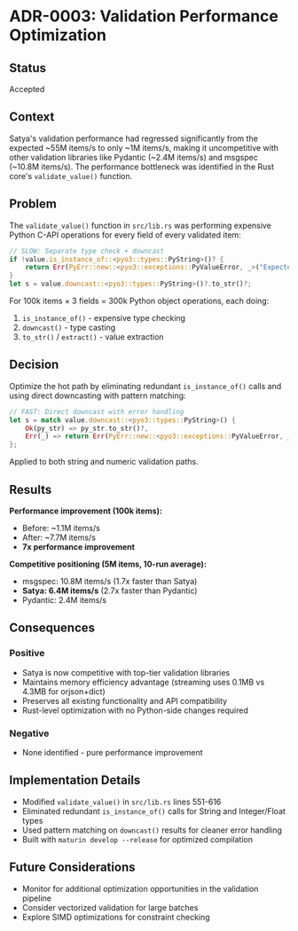 # ADR-0003: Validation Performance Optimization

## Status
Accepted

## Context
Satya's validation performance had regressed significantly from the expected ~55M items/s to only ~1M items/s, making it uncompetitive with other validation libraries like Pydantic (~2.4M items/s) and msgspec (~10.8M items/s). The performance bottleneck was identified in the Rust core's `validate_value()` function.

## Problem
The `validate_value()` function in `src/lib.rs` was performing expensive Python C-API operations for every field of every validated item:

```rust
// SLOW: Separate type check + downcast
if !value.is_instance_of::<pyo3::types::PyString>()? {
    return Err(PyErr::new::<pyo3::exceptions::PyValueError, _>("Expected string"));
}
let s = value.downcast::<pyo3::types::PyString>()?.to_str()?;
```

For 100k items × 3 fields = 300k Python object operations, each doing:
1. `is_instance_of()` - expensive type checking
2. `downcast()` - type casting 
3. `to_str()` / `extract()` - value extraction

## Decision
Optimize the hot path by eliminating redundant `is_instance_of()` calls and using direct downcasting with pattern matching:

```rust
// FAST: Direct downcast with error handling
let s = match value.downcast::<pyo3::types::PyString>() {
    Ok(py_str) => py_str.to_str()?,
    Err(_) => return Err(PyErr::new::<pyo3::exceptions::PyValueError, _>("Expected string")),
};
```

Applied to both string and numeric validation paths.

## Results
**Performance improvement (100k items):**
- Before: ~1.1M items/s
- After: ~7.7M items/s  
- **7x performance improvement**

**Competitive positioning (5M items, 10-run average):**
- msgspec: 10.8M items/s (1.7x faster than Satya)
- **Satya: 6.4M items/s** (2.7x faster than Pydantic)
- Pydantic: 2.4M items/s

## Consequences
### Positive
- Satya is now competitive with top-tier validation libraries
- Maintains memory efficiency advantage (streaming uses 0.1MB vs 4.3MB for orjson+dict)
- Preserves all existing functionality and API compatibility
- Rust-level optimization with no Python-side changes required

### Negative
- None identified - pure performance improvement

## Implementation Details
- Modified `validate_value()` in `src/lib.rs` lines 551-616
- Eliminated redundant `is_instance_of()` calls for String and Integer/Float types
- Used pattern matching on `downcast()` results for cleaner error handling
- Built with `maturin develop --release` for optimized compilation

## Future Considerations
- Monitor for additional optimization opportunities in the validation pipeline
- Consider vectorized validation for large batches
- Explore SIMD optimizations for constraint checking
